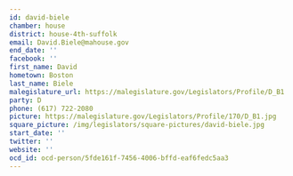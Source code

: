 ```yaml
---
id: david-biele
chamber: house
district: house-4th-suffolk
email: David.Biele@mahouse.gov
end_date: ''
facebook: ''
first_name: David
hometown: Boston
last_name: Biele
malegislature_url: https://malegislature.gov/Legislators/Profile/D_B1
party: D
phone: (617) 722-2080
picture: https://malegislature.gov/Legislators/Profile/170/D_B1.jpg
square_picture: /img/legislators/square-pictures/david-biele.jpg
start_date: ''
twitter: ''
website: ''
ocd_id: ocd-person/5fde161f-7456-4006-bffd-eaf6fedc5aa3
---
```

